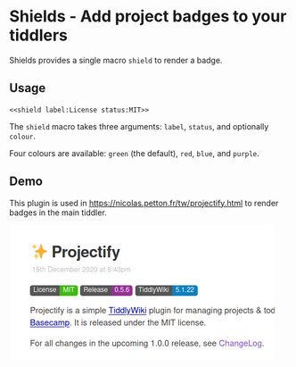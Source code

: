 # Shields - Add project badges to your tiddlers

Shields provides a single macro `shield` to render a badge.

## Usage

```
<<shield label:License status:MIT>>
```

The `shield` macro takes three arguments: `label`, `status`, and optionally `colour`.

Four colours are available: `green` (the default), `red`, `blue`, and `purple`.

## Demo

This plugin is used in https://nicolas.petton.fr/tw/projectify.html to render
badges in the main tiddler.

<a href="./screenshots/example.png"><img src="./screenshots/example.png" alt="Grey theme"/></a>
 
